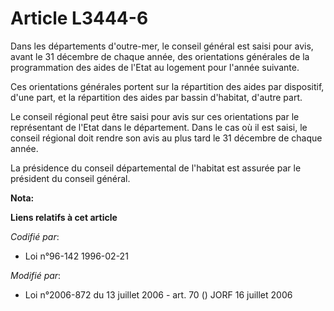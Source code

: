 # Article L3444-6

Dans les départements d'outre-mer, le conseil général est saisi pour avis, avant le 31 décembre de chaque année, des
orientations générales de la programmation des aides de l'Etat au logement pour l'année suivante.

Ces orientations générales portent sur la répartition des aides par dispositif, d'une part, et la répartition des aides par
bassin d'habitat, d'autre part.

Le conseil régional peut être saisi pour avis sur ces orientations par le représentant de l'Etat dans le département. Dans le
cas où il est saisi, le conseil régional doit rendre son avis au plus  tard le 31 décembre de chaque année.

La présidence du conseil départemental de l'habitat est assurée par le président du conseil général.

**Nota:**



**Liens relatifs à cet article**

_Codifié par_:

  - Loi n°96-142 1996-02-21

_Modifié par_:

  - Loi n°2006-872 du 13 juillet 2006 - art. 70 () JORF 16 juillet 2006
